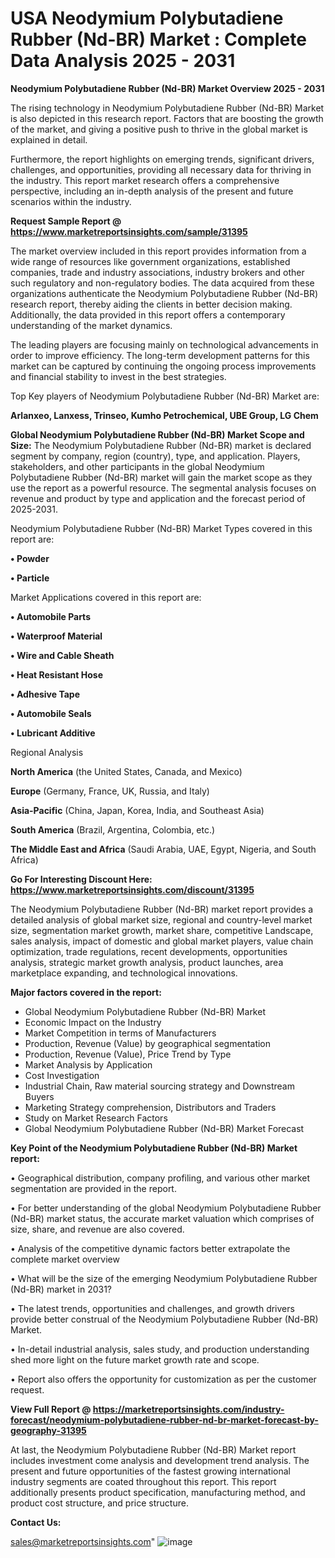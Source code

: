  # USA Neodymium Polybutadiene Rubber (Nd-BR) Market : Complete Data Analysis 2025 - 2031

<Strong> Neodymium Polybutadiene Rubber (Nd-BR) Market Overview 2025 - 2031</strong>

The rising technology in Neodymium Polybutadiene Rubber (Nd-BR) Market is also depicted in this research report. Factors that are boosting the growth of the market, and giving a positive push to thrive in the global market is explained in detail.

Furthermore, the report highlights on emerging trends, significant drivers, challenges, and opportunities, providing all necessary data for thriving in the industry. This report market research offers a comprehensive perspective, including an in-depth analysis of the present and future scenarios within the industry.

<strong>Request Sample Report @ <a href=https://www.marketreportsinsights.com/sample/31395>https://www.marketreportsinsights.com/sample/31395</a></strong>

The market overview included in this report provides information from a wide range of resources like government organizations, established companies, trade and industry associations, industry brokers and other such regulatory and non-regulatory bodies. The data acquired from these organizations authenticate the Neodymium Polybutadiene Rubber (Nd-BR) research report, thereby aiding the clients in better decision making. Additionally, the data provided in this report offers a contemporary understanding of the market dynamics.

The leading players are focusing mainly on technological advancements in order to improve efficiency. The long-term development patterns for this market can be captured by continuing the ongoing process improvements and financial stability to invest in the best strategies.

Top Key players of Neodymium Polybutadiene Rubber (Nd-BR) Market are:

<strong>Arlanxeo, Lanxess, Trinseo, Kumho Petrochemical, UBE Group, LG Chem</strong>

<strong><b>Global Neodymium Polybutadiene Rubber (Nd-BR) Market Scope and Size:</b></strong>
The Neodymium Polybutadiene Rubber (Nd-BR) market is declared segment by company, region (country), type, and application. Players, stakeholders, and other participants in the global Neodymium Polybutadiene Rubber (Nd-BR) market will gain the market scope as they use the report as a powerful resource. The segmental analysis focuses on revenue and product by type and application and the forecast period of 2025-2031.

Neodymium Polybutadiene Rubber (Nd-BR) Market Types covered in this report are:

<strong>• Powder

• Particle</strong>

Market Applications covered in this report are:

<strong>• Automobile Parts

• Waterproof Material

• Wire and Cable Sheath

• Heat Resistant Hose

• Adhesive Tape

• Automobile Seals

• Lubricant Additive</strong> 

Regional Analysis

<strong>North America</strong> (the United States, Canada, and Mexico)

<strong>Europe</strong> (Germany, France, UK, Russia, and Italy)

<strong>Asia-Pacific</strong> (China, Japan, Korea, India, and Southeast Asia)

<strong>South America</strong> (Brazil, Argentina, Colombia, etc.)

<strong>The Middle East and Africa</strong> (Saudi Arabia, UAE, Egypt, Nigeria, and South Africa)

<strong>Go For Interesting Discount Here: <a href=https://www.marketreportsinsights.com/discount/31395>https://www.marketreportsinsights.com/discount/31395</a></strong>

The Neodymium Polybutadiene Rubber (Nd-BR) market report provides a detailed analysis of global market size, regional and country-level market size, segmentation market growth, market share, competitive Landscape, sales analysis, impact of domestic and global market players, value chain optimization, trade regulations, recent developments, opportunities analysis, strategic market growth analysis, product launches, area marketplace expanding, and technological innovations.

<strong><b>Major factors covered in the report:</b></strong>
<ul>
  <li>Global Neodymium Polybutadiene Rubber (Nd-BR) Market </li>
  <li>Economic Impact on the Industry</li>
  <li>Market Competition in terms of Manufacturers</li>
  <li>Production, Revenue (Value) by geographical segmentation</li>
  <li>Production, Revenue (Value), Price Trend by Type</li>
  <li>Market Analysis by Application</li>
  <li>Cost Investigation</li>
  <li>Industrial Chain, Raw material sourcing strategy and Downstream Buyers</li>
  <li>Marketing Strategy comprehension, Distributors and Traders</li>
  <li>Study on Market Research Factors</li>
  <li>Global Neodymium Polybutadiene Rubber (Nd-BR) Market Forecast</li>
</ul>

<strong><b>Key Point of the Neodymium Polybutadiene Rubber (Nd-BR) Market report:</b></strong>

• Geographical distribution, company profiling, and various other market segmentation are provided in the report.

• For better understanding of the global Neodymium Polybutadiene Rubber (Nd-BR) market status, the accurate market valuation which comprises of size, share, and revenue are also covered.

• Analysis of the competitive dynamic factors better extrapolate the complete market overview

• What will be the size of the emerging Neodymium Polybutadiene Rubber (Nd-BR) market in 2031?

• The latest trends, opportunities and challenges, and growth drivers provide better construal of the Neodymium Polybutadiene Rubber (Nd-BR) Market.

• In-detail industrial analysis, sales study, and production understanding shed more light on the future market growth rate and scope.

• Report also offers the opportunity for customization as per the customer request.

<strong><b>View Full Report @ <a href=https://marketreportsinsights.com/industry-forecast/neodymium-polybutadiene-rubber-nd-br-market-forecast-by-geography-31395>https://marketreportsinsights.com/industry-forecast/neodymium-polybutadiene-rubber-nd-br-market-forecast-by-geography-31395</a></b></strong>


At last, the Neodymium Polybutadiene Rubber (Nd-BR) Market report includes investment come analysis and development trend analysis. The present and future opportunities of the fastest growing international industry segments are coated throughout this report. This report additionally presents product specification, manufacturing method, and product cost structure, and price structure.

<strong>Contact Us:</strong>

sales@marketreportsinsights.com"
![image](https://github.com/user-attachments/assets/be251f25-7d9a-4b4d-9ab2-c42fec8c1604)
